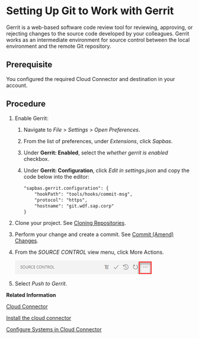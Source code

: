 <!-- loio82a5dfe9ca364bd69bec281fdb87aba6 -->

# Setting Up Git to Work with Gerrit

Gerrit is a web-based software code review tool for reviewing, approving, or rejecting changes to the source code developed by your colleagues. Gerrit works as an intermediate environment for source control between the local environment and the remote Git repository.



<a name="loio82a5dfe9ca364bd69bec281fdb87aba6__section_a5c_qhs_xrb"/>

## Prerequisite

You configured the required Cloud Connector and destination in your account.



## Procedure

1.  Enable Gerrit:
    1.  Navigate to *File* \> *Settings* \> *Open Preferences*.
    2.  From the list of preferences, under *Extensions*, click *Sapbas*.
    3.  Under **Gerrit: Enabled**, select the *whether gerrit is enabled* checkbox.
    4.  Under **Gerrit: Configuration**, click *Edit in settings.json* and copy the code below into the editor:

        ```
        "sapbas.gerrit.configuration": {
            "hookPath": "tools/hooks/commit-msg",
            "protocol": "https",
            "hostname": "git.wdf.sap.corp"
        }
        
        ```


2.  Clone your project. See [Cloning Repositories](cloning-repositories-7a68bfa.md).
3.  Perform your change and create a commit. See [Commit \(Amend\) Changes](commit-amend-changes-460ff49.md).
4.  From the *SOURCE CONTROL* view menu, click More Actions.

    ![More actions](images/Git_More_actions_01ef7aa.png)

5.  Select *Push to Gerrit*.

**Related Information**  


[Cloud Connector](https://help.sap.com/viewer/cca91383641e40ffbe03bdc78f00f681/Cloud/en-US/e6c7616abb5710148cfcf3e75d96d596.html)

[Install the cloud connector](https://developers.sap.com/tutorials/hana-cloud-mission-extend-08.html#10dcb97c-ab26-4ee1-973e-6f1f6638b079)

[Configure Systems in Cloud Connector](https://developers.sap.com/tutorials/btp-app-ext-service-cloud-connector.html)

